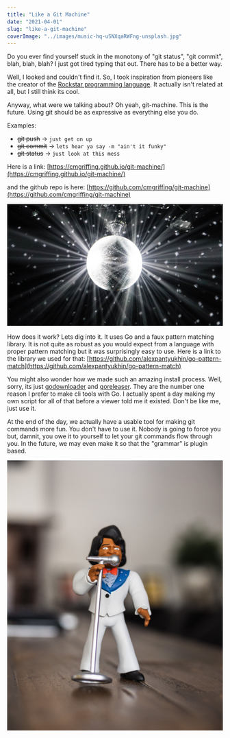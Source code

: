 ```yaml
---
title: "Like a Git Machine"
date: "2021-04-01"
slug: "like-a-git-machine"
coverImage: "../images/music-hq-uSNXqaRWFng-unsplash.jpg"
---
```


Do you ever find yourself stuck in the monotony of "git status", "git commit", blah, blah, blah? I just got tired typing that out. There has to be a better way.

Well, I looked and couldn't find it. So, I took inspiration from pioneers like the creator of the [Rockstar programming language](https://codewithrockstar.com/). It actually isn't related at all, but I still think its cool.

Anyway, what were we talking about? Oh yeah, git-machine. This is the future. Using git should be as expressive as everything else you do.

Examples:

- ~~git push~~ -> `just get on up`
- ~~git commit~~ -> `lets hear ya say -m "ain't it funky"`
- ~~git status~~ -> `just look at this mess`

Here is a link: [https://cmgriffing.github.io/git-machine/](https://cmgriffing.github.io/git-machine/)

and the github repo is here:
[https://github.com/cmgriffing/git-machine](https://github.com/cmgriffing/git-machine)

![Let the disco ball of productivity consume you](../images/greyson-joralemon-ORSGQc-2Ef8-unsplash.jpg)

How does it work? Lets dig into it. It uses Go and a faux pattern matching library. It is not quite as robust as you would expect from a language with proper pattern matching but it was surprisingly easy to use. Here is a link to the library we used for that: [https://github.com/alexpantyukhin/go-pattern-match](https://github.com/alexpantyukhin/go-pattern-match)

You might also wonder how we made such an amazing install process. Well, sorry, its just [godownloader](https://install.goreleaser.com/) and [goreleaser](https://goreleaser.com/). They are the number one reason I prefer to make cli tools with Go. I actually spent a day making my own script for all of that before a viewer told me it existed. Don't be like me, just use it.

At the end of the day, we actually have a usable tool for making git commands more fun. You don't have to use it. Nobody is going to force you but, damnit, you owe it to yourself to let your git commands flow through you. In the future, we may even make it so that the "grammar" is plugin based.

![Cartoonish James Brown figurine](../images/start-digital-EgEjFesJMlg-unsplash.jpg)
